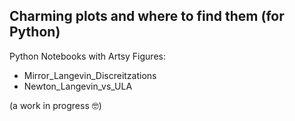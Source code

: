 
## Charming plots and where to find them (for Python)

Python Notebooks with Artsy Figures:
* Mirror_Langevin_Discreitzations
* Newton_Langevin_vs_ULA

(a work in progress :nerd_face:)
